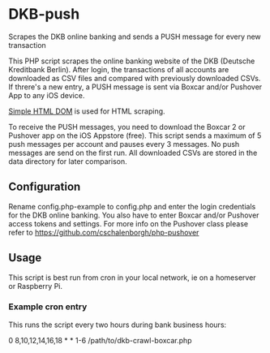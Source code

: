 DKB-push
========

Scrapes the DKB online banking and sends a PUSH message for every new transaction

This PHP script scrapes the online banking website of the DKB (Deutsche Kreditbank Berlin). After login, the transactions of all accounts are downloaded as CSV files and compared with previously downloaded CSVs. If threre's a new entry, a PUSH message is sent via Boxcar and/or Pushover App to any iOS device.

[Simple HTML DOM](http://simplehtmldom.sourceforge.net/) is used for HTML scraping.

To receive the PUSH messages, you need to download the Boxcar 2 or Pushover app on the iOS Appstore (free). This script sends a maximum of 5 push messages per account and pauses every 3 messages. No push messages are send on the first run. All downloaded CSVs are stored in the data directory for later comparison.

Configuration
-------------
Rename config.php-example to config.php and enter the login credentials for the DKB online banking. You also have to enter Boxcar and/or Pushover access tokens and settings. For more info on the Pushover class please refer to https://github.com/cschalenborgh/php-pushover 

Usage
-----
This script is best run from cron in your local network, ie on a homeserver or Raspberry Pi.

### Example cron entry
This runs the script every two hours during bank business hours:

0 8,10,12,14,16,18 * * 1-6 /path/to/dkb-crawl-boxcar.php 
